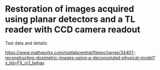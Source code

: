 # Restoration of images acquired using planar detectors and a TL reader with CCD camera readout

Test data and details:

https://www.mathworks.com/matlabcentral/fileexchange/34407-reconstructing-dosimetric-images-using-a-deconvoluted-physical-model?s_tid=FX_rc1_behav

